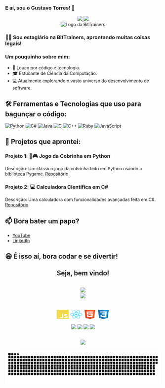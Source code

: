 ### E aí, sou o Gustavo Torres! 👋

<div align="center">
  <a href="https://github.com/GustavoRT-debug">
    <img height="180em" src="https://github-readme-stats.vercel.app/api?username=GustavoRT-debug&show_icons=true&theme=dracula&include_all_commits=true&count_private=true"/>
    <img height="180em" src="https://github-readme-stats.vercel.app/api/top-langs/?username=GustavoRT-debug&layout=compact&langs_count=7&theme=dracula"/>
  </a>
</div>

<div align="center">
  <img src="https://www.elo.net.br/wp-content/uploads/2021/05/bittrainers_web-01.png" alt="Logo da BitTrainers" width="200px"/>
</div>

### 👨‍💼 Sou estagiário na BitTrainers, aprontando muitas coisas legais!

### Um pouquinho sobre mim:

- 🚀 Louco por código e tecnologia.
- 🎓 Estudante de Ciência da Computação.
- 💻 Atualmente explorando o vasto universo do desenvolvimento de software.

## 🛠️ Ferramentas e Tecnologias que uso para bagunçar o código:

![Python](https://img.shields.io/badge/-Python-3776AB?style=flat-square&logo=python&logoColor=white)
![C#](https://img.shields.io/badge/-C%23-239120?style=flat-square&logo=c-sharp&logoColor=white)
![Java](https://img.shields.io/badge/-Java-007396?style=flat-square&logo=java&logoColor=white)
![C](https://img.shields.io/badge/-C-00599C?style=flat-square&logo=c&logoColor=white)
![C++](https://img.shields.io/badge/-C++-00599C?style=flat-square&logo=c%2B%2B&logoColor=white)
![Ruby](https://img.shields.io/badge/-Ruby-CC342D?style=flat-square&logo=ruby&logoColor=white)
![JavaScript](https://img.shields.io/badge/-JavaScript-F7DF1E?style=flat-square&logo=javascript&logoColor=black)

## 🚀 Projetos que aprontei:

### Projeto 1: 🐍🎮 Jogo da Cobrinha em Python
Descrição: Um clássico jogo da cobrinha feito em Python usando a biblioteca Pygame.
[Repositório](https://github.com/GustavoRT-debug/jogo-da-cobrinha-python)

### Projeto 2: 💻 Calculadora Científica em C#
Descrição: Uma calculadora com funcionalidades avançadas feita em C#.
[Repositório](https://github.com/GustavoRT-debug/calculadora-csharp)

## 📫 Bora bater um papo?

- [YouTube](https://www.youtube.com/channel/UCs517mniohfXVermU2ZptFQ)
- [LinkedIn](https://www.linkedin.com/in/gustavo-ramos-lages-torres-b9b700170/)

## 😄 É isso aí, bora codar e se divertir!  

<div align="center">
  <h2> Seja, bem vindo!</h2>
</div>
</br>
<div align="center">
  <a href="https://github.com/GustavoRT-debug">
    <img height="180em" src="https://github-readme-stats.vercel.app/api?username=GustavoRT-debug&show_icons=true&theme=dracula&include_all_commits=true&count_private=true"/>
  </a>
</br>
  <div align="center">
    <img height="180em" src="https://github-readme-stats.vercel.app/api/top-langs/?username=GustavoRT-debug&layout=compact&langs_count=7&theme=dracula"/>
  </div>
</div>
</br>
<div align="center">
  <div style="display: inline_block"><br>
    <img align="center" alt="Gustavo-Js" height="30" width="40" src="https://raw.githubusercontent.com/devicons/devicon/master/icons/javascript/javascript-plain.svg">
    <img align="center" alt="Gustavo-React" height="30" width="40" src="https://raw.githubusercontent.com/devicons/devicon/master/icons/react/react-original.svg">
    <img align="center" alt="Gustavo-HTML" height="30" width="40" src="https://raw.githubusercontent.com/devicons/devicon/master/icons/html5/html5-original.svg">
    <img align="center" alt="Gustavo-CSS" height="30" width="40" src="https://raw.githubusercontent.com/devicons/devicon/master/icons/css3/css3-original.svg">
  </div>
</div>
</br>

<div align="center">
  <a href="https://www.youtube.com/c/formandodev/playlists" target="_blank"><img src="https://img.shields.io/badge/YouTube-FF0000?style=for-the-badge&logo=youtube&logoColor=white" target="_blank"></a>
  <a href="https://www.instagram.com/formandodev" target="_blank"><img src="https://img.shields.io/badge/-Instagram-%23E4405F?style=for-the-badge&logo=instagram&logoColor=white" target="_blank"></a> 
  <a href = "mailto:formandodev@gmail.com"><img src="https://img.shields.io/badge/-Gmail-%23333?style=for-the-badge&logo=gmail&logoColor=white" target="_blank"></a>
  <a href="Link linkedin" target="_blank"><img src="https://img.shields.io/badge/-LinkedIn-%230077B5?style=for-the-badge&logo=linkedin&logoColor=white" target="_blank"></a> 
</div>
</br>
<p align="center">   <img alingn="center" src="https://profile-counter.glitch.me/Formandodev/count.svg" /></p>

![snake gif](https://github.com/GustavoRT-debug/GustavoRT-debug/blob/output/github-contribution-grid-snake.svg)
